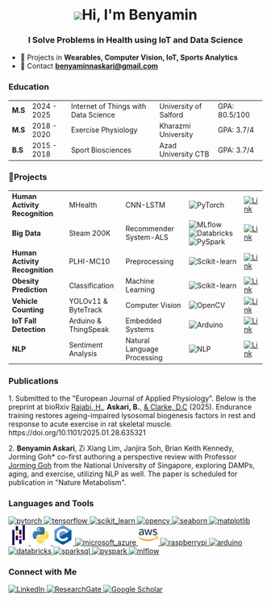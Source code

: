 <link rel="stylesheet" href="https://cdnjs.cloudflare.com/ajax/libs/font-awesome/6.0.0-beta3/css/all.min.css">

<h1 align="center"><img src="https://media.giphy.com/media/hvRJCLFzcasrR4ia7z/giphy.gif" width="35">Hi, I'm Benyamin</h1>
<h3 align="center">I Solve Problems in Health using IoT and Data Science</h3>


- 💬 Projects in **Wearables, Computer Vision, IoT, Sports Analytics**
- 📧 Contact **benyaminnaskari@gmail.com**

<h3 align="left">Education</h3>
<table>
  <tr>
    <td><strong>M.S</strong></td>
    <td>2024 - 2025</td>
    <td>Internet of Things with Data Science</td>
    <td>University of Salford</td>
    <td>GPA: 80.5/100</td>
  </tr>
  <tr>
    <td><strong>M.S</strong></td>
    <td>2018 - 2020</td>
    <td>Exercise Physiology</td>
    <td>Kharazmi University</td>
    <td>GPA: 3.7/4</td>
  </tr>
  <tr>
    <td><strong>B.S</strong></td>
    <td>2015 - 2018</td>
    <td>Sport Biosciences</td>
    <td>Azad University CTB</td>
    <td>GPA: 3.7/4</td>
  </tr>
</table>

<h3 align="left">🚀Projects</h3>
<table>
  <tr>
    <td><strong>Human Activity Recognition</strong></td>
    <td>MHealth</td>
    <td>CNN-LSTM</td>
    <td><img src="https://img.shields.io/badge/PyTorch-EE4C2C?style=for-the-badge&logo=pytorch&logoColor=white" height="25" alt="PyTorch"/></td>
    <td><a href="https://github.com/Benyamin-Askari/Clustering">
      <img src="https://img.shields.io/badge/Link-GitHub-green" alt="Link">
    </a></td>
  </tr>
    <tr>
    <td><strong>Big Data</strong></td>
    <td>Steam 200K</td>
    <td>Recommender System-ALS</td>
    <td><img src="https://img.shields.io/badge/MLflow-232323?style=flat-square&logo=mlflow&logoColor=white" height="25" alt="MLflow"/><img src="https://img.shields.io/badge/Databricks-EF3E2B?style=flatsquare&logo=databricks&logoColor=white" height="25" alt="Databricks"/><img src="https://img.shields.io/badge/PySpark-FF8C00?style=for-the-badge&logo=apache-spark&logoColor=white" height="25" alt="PySpark"/></td>
    <td><a href="https://github.com/Benyamin-Askari/Big-Data---Recommender-Systems">
      <img src="https://img.shields.io/badge/Link-GitHub-green" alt="Link">
    </a></td>
  </tr>
  <tr>
    <td><strong>Human Activity Recognition</strong></td>
    <td>PLHI-MC10</td>
    <td>Preprocessing</td>
    <td><img src="https://img.shields.io/badge/Scikit--learn-F7931E?style=for-the-badge&logo=scikit-learn&logoColor=white" height="25" alt="Scikit-learn"/></td>
    <td><a href="https://github.com/Benyamin-Askari/Clustering">
      <img src="https://img.shields.io/badge/Link-GitHub-green" alt="Link">
    </a></td>
  </tr>
  <tr>
    <td><strong>Obesity Prediction</strong></td>
    <td>Classification</td>
    <td>Machine Learning</td>
    <td><img src="https://img.shields.io/badge/Scikit--learn-F7931E?style=for-the-badge&logo=scikit-learn&logoColor=white" height="25" alt="Scikit-learn"/></td>
    <td><a href="">
      <img src="https://img.shields.io/badge/Link-Research-blue" alt="Link">
    </a></td>
  </tr>
  <tr>
    <td><strong>Vehicle Counting</strong></td>
    <td>YOLOv11 & ByteTrack</td>
    <td>Computer Vision</td>
    <td><img src="https://img.shields.io/badge/OpenCV-5C3EE8?style=for-the-badge&logo=opencv&logoColor=white" height="25" alt="OpenCV"/></td>
    <td><a href="https://github.com/Benyamin-Askari/Computer-Vision">
      <img src="https://img.shields.io/badge/Link-GitHub-green" alt="Link">
    </a></td>
  </tr>
  <tr>
    <td><strong>IoT Fall Detection</strong></td>
    <td>Arduino & ThingSpeak</td>
    <td>Embedded Systems</td>
    <td><img src="https://img.shields.io/badge/Arduino-00979D?style=for-the-badge&logo=arduino&logoColor=white" height="25" alt="Arduino"/></td>
    <td><a href="https://github.com/Benyamin-Askari/IoT-Fall-Detection">
      <img src="https://img.shields.io/badge/Link-GitHub-green" alt="Link">
    </a></td>
  </tr>
  <tr>
    <td><strong>NLP</strong></td>
    <td>Sentiment Analysis</td>
    <td>Natural Language Processing</td>
    <td><img src="https://img.shields.io/badge/NLP-4A90E2?style=for-the-badge&logo=tensorflow&logoColor=white" height="25" alt="NLP"/></td>
    <td><a href="https://github.com/Benyamin-Askari/Sentiment-Analysis">
      <img src="https://img.shields.io/badge/Link-GitHub-green" alt="Link">
    </a></td>
  </tr>
</table>

<h3 align="left">Publications</h3>
<p>
  1. Submitted to the "European Journal of Applied Physiology". Below is the preprint at bioRxiv <a href="https://scholar.google.com/citations?hl=en&user=GVRRgKYAAAAJ">Rajabi, H.</a>, <b>Askari, B.</b>, <a href="https://www.sfu.ca/bpk/about/people/faculty/david-c-clarke.html">& Clarke, D.C</a> (2025). Endurance training restores ageing-impaired lysosomal biogenesis factors in rest and response to acute exercise in rat skeletal muscle. https://doi.org/10.1101/2025.01.28.635321
</p>
<p>
  2. <b>Benyamin Askari</b>, Zi Xiang Lim, Janjira Soh, Brian Keith Kennedy, Jorming Goh* co-first authoring a perspective review with Professor <a href="https://medicine.nus.edu.sg/phys/about-us/academic-staff/research-track/goh-jor-ming/" target="_blank">Jorming Goh</a> from the National University of Singapore, exploring DAMPs, aging, and exercise, utilizing NLP as well. The paper is scheduled for publication in "Nature Metabolism".
</p>

<h3 align="left">Languages and Tools</h3>
<p align="left"> 
  <a href="https://pytorch.org/" target="_blank" rel="noreferrer"> 
    <img src="https://www.vectorlogo.zone/logos/pytorch/pytorch-icon.svg" alt="pytorch" width="40" height="40"/> 
  </a> 
  <a href="https://www.tensorflow.org" target="_blank" rel="noreferrer"> 
    <img src="https://www.vectorlogo.zone/logos/tensorflow/tensorflow-icon.svg" alt="tensorflow" width="40" height="40"/> 
  </a> 
  <a href="https://scikit-learn.org/" target="_blank" rel="noreferrer"> 
    <img src="https://upload.wikimedia.org/wikipedia/commons/0/05/Scikit_learn_logo_small.svg" alt="scikit_learn" width="50" height="50"/> 
  </a> 
  <a href="https://opencv.org/" target="_blank" rel="noreferrer"> 
    <img src="https://www.vectorlogo.zone/logos/opencv/opencv-icon.svg" alt="opencv" width="40" height="40"/> 
  </a> 
  <a href="https://seaborn.pydata.org/" target="_blank" rel="noreferrer"> 
    <img src="https://seaborn.pydata.org/_images/logo-mark-lightbg.svg" alt="seaborn" width="40" height="40"/> 
  </a> 
  <a href="https://matplotlib.org/" target="_blank" rel="noreferrer"> 
    <img src="https://upload.wikimedia.org/wikipedia/commons/8/84/Matplotlib_icon.svg" alt="matplotlib" width="40" height="40"/> 
  </a> 
  <a href="https://pandas.pydata.org/" target="_blank" rel="noreferrer"> 
    <img src="https://raw.githubusercontent.com/devicons/devicon/2ae2a900d2f041da66e950e4d48052658d850630/icons/pandas/pandas-original.svg" alt="pandas" width="40" height="40"/> 
  </a> 
  <a href="https://www.python.org" target="_blank" rel="noreferrer"> 
    <img src="https://raw.githubusercontent.com/devicons/devicon/master/icons/python/python-original.svg" alt="python" width="40" height="40"/> 
  </a> 
  <a href="https://www.cprogramming.com/" target="_blank" rel="noreferrer"> 
    <img src="https://raw.githubusercontent.com/devicons/devicon/master/icons/c/c-original.svg" alt="c" width="40" height="40"/> 
  </a> 
  <a href="https://azure.microsoft.com/" target="_blank" rel="noreferrer"> 
    <img src="https://www.vectorlogo.zone/logos/microsoft_azure/microsoft_azure-icon.svg" alt="microsoft_azure" width="40" height="40"/> 
  </a> 
  <a href="https://aws.amazon.com" target="_blank" rel="noreferrer"> 
    <img src="https://raw.githubusercontent.com/devicons/devicon/master/icons/amazonwebservices/amazonwebservices-original-wordmark.svg" alt="aws" width="40" height="40"/> 
  </a> 
  <a href="https://www.raspberrypi.org/" target="_blank" rel="noreferrer"> 
    <img src="https://upload.wikimedia.org/wikipedia/en/c/cb/Raspberry_Pi_Logo.svg" alt="raspberrypi" width="40" height="40"/> 
  </a> 
  <a href="https://www.arduino.cc/" target="_blank" rel="noreferrer"> 
    <img src="https://cdn.worldvectorlogo.com/logos/arduino-1.svg" alt="arduino" width="40" height="40"/> 
  </a> 
  <a href="https://databricks.com/" target="_blank" rel="noreferrer">
    <img src="https://www.vectorlogo.zone/logos/databricks/databricks-icon.svg" alt="databricks" width="40" height="40"/>
  </a>
  <a href="https://spark.apache.org/sql/" target="_blank" rel="noreferrer">
    <img src="https://www.vectorlogo.zone/logos/apache_spark/apache_spark-icon.svg" alt="sparksql" width="40" height="40"/>
  </a>
  <a href="https://spark.apache.org/docs/latest/api/python/" target="_blank" rel="noreferrer">
    <img src="https://www.vectorlogo.zone/logos/apache_spark/apache_spark-icon.svg" alt="pyspark" width="40" height="40"/>
  </a>
  <a href="https://mlflow.org/" target="_blank" rel="noreferrer">
    <img src="https://www.vectorlogo.zone/logos/mlflow/mlflow-icon.svg" alt="mlflow" width="40" height="40"/>
  </a>


<h3 align="left">Connect with Me</h3>
<p align="left">
    <a href="https://www.linkedin.com/in/benyamin-askari-443424318" target="_blank">
        <img src="https://cdn.jsdelivr.net/npm/simple-icons@v9/icons/linkedin.svg" height="30" width="30" alt="LinkedIn"/>
    </a>
    <a href="https://www.researchgate.net/profile/Benyamin-Askari" target="_blank">
        <img src="https://cdn.jsdelivr.net/npm/simple-icons@v9/icons/researchgate.svg" height="30" width="30" alt="ResearchGate"/>
    </a>
    <a href="https://scholar.google.com/citations?hl=en&user=NJb01oYAAAAJ&view_op=list_works&sortby=pubdate" target="_blank">
        <img src="https://cdn.jsdelivr.net/npm/simple-icons@v9/icons/googlescholar.svg" height="30" width="30" alt="Google Scholar"/>
    </a>
</p>
